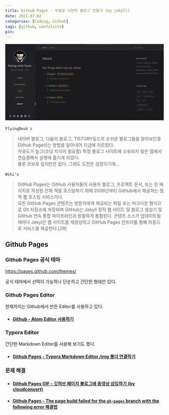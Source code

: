 ```yaml
---
title: Github Pages - 무료로 나만의 블로그 만들기 (by jekyll)
date: 2021-07-02
categories: [Coding, Github]
tags: [github, usefulsite]
pin:
---
```


![pages](/img/coding/github/pages.jpg)

`FlyingDeuk's`
> 네이버 블로그, 다움의 블로그, TISTORY등드의 손쉬운 블로그들을 알아보던중 Github Page라는 방법을 알아내어 지금에 이르렀다. <br>
자유도가 높고(코딩 지식이 필요함) 특정 블로그 사이트에 소유되지 않은 점에서 연습겸해서 실행에 옮기게 되었다. <br>
물론 초보로 쉽지만은 앖다. 그래도 도전은 성장이기에...<br>

`Wiki's`
> GitHub Pages는 GitHub 사용자들이 사용자 블로그, 프로젝트 문서, 또는 한 페이지로 작성된 전체 책을 호스팅하기 위해 2008년부터 GitHub에서 제공하는 정적 웹 호스팅 서비스이다. <br>
모든 GitHub Pages 콘텐츠는 방문자에게 제공되는 파일 또는 마크다운 형식으로 Git 저장소에 저장되며 GitHub는 Jekyll 정적 웹 사이트 및 블로그 생성기 및 GitHub 연속 통합 파이프라인과 원활하게 통합된다. 콘텐츠 소스가 업데이트될 때마다 Jekyl은 웹 사이트를 재생성하고 GitHub Pages 인프라를 통해 자동으로 서비스를 제공한다.[29]

## Github Pages

### Github Pages 공식 테마
<https://pages.github.com/themes/>

공식 테마에서 선택이 가능하나 단순하고 간단한 형태만 있다.

### Github Pages Editor
현재까지는 Github에서 만든 Editor를 사용하고 있다.

- #### [Github - Atom Editor 사용하기](/posts/Github-Atom/)

### Typora Editor
간단한 Markdown Editor를 사용해 보기도 했다.

- #### [Github Pages - Typora Markdown Editor /img 폴더 연결하기](/posts/Github-typora/)

### 문제 해결

- #### [Github Pages GIF - 깃허브 페이지 블로그에 동영상 삽입하기 (by cloudconvert)](/posts/Github-gif/)

- #### [Github Pages - The page build failed for the `gh-pages` branch with the following error 해결법](/posts/Github-error/)
